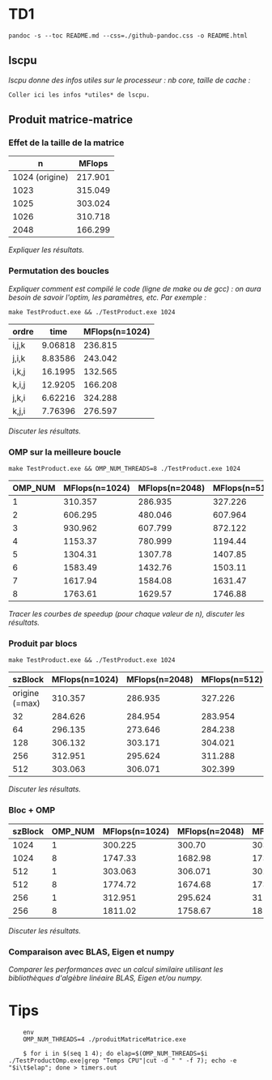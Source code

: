 
# TD1

`pandoc -s --toc README.md --css=./github-pandoc.css -o README.html`

## lscpu

*lscpu donne des infos utiles sur le processeur : nb core, taille de cache :*

```
Coller ici les infos *utiles* de lscpu.
```


## Produit matrice-matrice

### Effet de la taille de la matrice

  n            | MFlops
---------------|--------
1024 (origine) |217.901
1023           |315.049
1025           |303.024
1026           |310.718
2048           |166.299

*Expliquer les résultats.*


### Permutation des boucles

*Expliquer comment est compilé le code (ligne de make ou de gcc) : on aura besoin de savoir l'optim, les paramètres, etc. Par exemple :*

`make TestProduct.exe && ./TestProduct.exe 1024`


  ordre           | time    | MFlops(n=1024)  | 
------------------|---------|---------|
i,j,k             | 9.06818 | 236.815 |
j,i,k             | 8.83586 | 243.042 |
i,k,j             | 16.1995 | 132.565 |
k,i,j             | 12.9205 | 166.208 |
j,k,i             | 6.62216 | 324.288 |
k,j,i             | 7.76396 | 276.597 |


*Discuter les résultats.*



### OMP sur la meilleure boucle

`make TestProduct.exe && OMP_NUM_THREADS=8 ./TestProduct.exe 1024`

  OMP_NUM         | MFlops(n=1024)  | MFlops(n=2048) | MFlops(n=512) 
------------------|---------|----------------|----------------
1                 |310.357  |286.935         |327.226         
2                 |606.295  |480.046         |607.964
3                 |930.962  |607.799         |872.122
4                 |1153.37  |780.999         |1194.44
5                 |1304.31  |1307.78         |1407.85
6                 |1583.49  |1432.76         |1503.11
7                 |1617.94  |1584.08         |1631.47
8                 |1763.61  |1629.57         |1746.88

*Tracer les courbes de speedup (pour chaque valeur de n), discuter les résultats.*



### Produit par blocs

`make TestProduct.exe && ./TestProduct.exe 1024`

  szBlock         | MFlops(n=1024)  | MFlops(n=2048) | MFlops(n=512)  
------------------|---------|----------------|----------------|
origine (=max)    |310.357  |286.935         |327.226         |
32                |284.626  |284.954         |283.954         |
64                |296.135  |273.646         |284.238         |
128               |306.132  |303.171         |304.021         |
256               |312.951  |295.624         |311.288         |
512               |303.063  |306.071         |302.399         |
*Discuter les résultats.*



### Bloc + OMP


  szBlock      | OMP_NUM | MFlops(n=1024)  | MFlops(n=2048) | MFlops(n=512)  |
---------------|---------|---------|----------------|----------------|
1024           |  1      |300.225  |300.70          |303.712         |               
1024           |  8      |1747.33  |1682.98         |1734.67         |               
512            |  1      |303.063  |306.071         |302.399         |                
512            |  8      |1774.72  |1674.68         |1730.11         |   
256            |  1      |312.951  |295.624         |311.288         |            
256            |  8      |1811.02  |1758.67         |1818.44         |
*Discuter les résultats.*


### Comparaison avec BLAS, Eigen et numpy

*Comparer les performances avec un calcul similaire utilisant les bibliothèques d'algèbre linéaire BLAS, Eigen et/ou numpy.*


# Tips

```
	env
	OMP_NUM_THREADS=4 ./produitMatriceMatrice.exe
```

```
    $ for i in $(seq 1 4); do elap=$(OMP_NUM_THREADS=$i ./TestProductOmp.exe|grep "Temps CPU"|cut -d " " -f 7); echo -e "$i\t$elap"; done > timers.out
```
